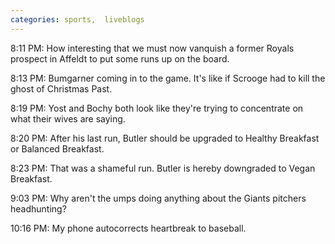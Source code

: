```yaml
---
categories: sports,  liveblogs
---
```


<p>8:11 PM:&nbsp;How interesting that we must now vanquish a former Royals prospect in Affeldt to put some runs up on the board.</p>

<p>8:13 PM: Bumgarner coming in to the game.&nbsp;It's like if Scrooge had to kill the ghost of Christmas Past.</p>

<p>8:19 PM:&nbsp;Yost and Bochy both look like they're trying to concentrate on what their wives are saying.</p>

<p>8:20 PM:&nbsp;After his last run, Butler should be upgraded to Healthy Breakfast or Balanced Breakfast.</p>

<p>8:23 PM:&nbsp;That was a shameful run. Butler is hereby downgraded to Vegan Breakfast.</p>

<p>9:03 PM:&nbsp;Why aren't the umps doing anything about the Giants pitchers headhunting?</p>

<p>10:16 PM:&nbsp;My phone autocorrects heartbreak to baseball.</p>